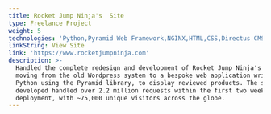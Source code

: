 ```yaml
---
title: Rocket Jump Ninja's  Site
type: Freelance Project
weight: 5
technologies: 'Python,Pyramid Web Framework,NGINX,HTML,CSS,Directus CMS,Gunicorn,Linux'
linkString: View Site
link: 'https://www.rocketjumpninja.com'
description: >-
  Handled the complete redesign and development of Rocket Jump Ninja's website,
  moving from the old Wordpress system to a bespoke web application written in
  Python using the Pyramid library, to display reviewed products. The site I
  developed handled over 2.2 million requests within the first two weeks of
  deployment, with ~75,000 unique visitors across the globe.
---
```


